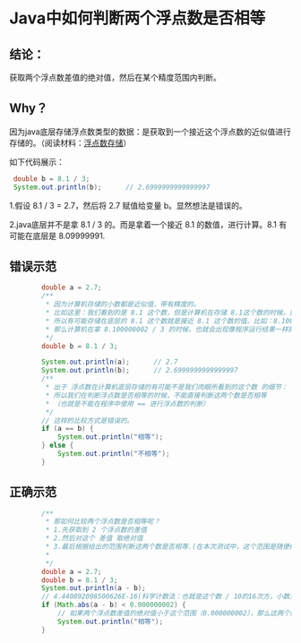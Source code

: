 # Java中如何判断两个浮点数是否相等

## 结论：
获取两个浮点数差值的绝对值，然后在某个精度范围内判断。

## Why？

因为java底层存储浮点数类型的数据：是获取到一个接近这个浮点数的近似值进行存储的。（阅读材料：[浮点数存储](https://blog.csdn.net/kongmin_123/article/details/82052840)）

如下代码展示：
```java
 double b = 8.1 / 3;
 System.out.println(b);      // 2.6999999999999997

```
1.假设 8.1 / 3 = 2.7，然后将 2.7 赋值给变量 b。显然想法是错误的。

2.java底层并不是拿 8.1 / 3 的。而是拿着一个接近 8.1 的数值，进行计算。8.1 有可能在底层是 8.09999991.

## 错误示范
```java
 		double a = 2.7;
        /**
         * 因为计算机存储的小数都是近似值，带有精度的。
         * 比如这里：我们看到的是 8.1 这个数，但是计算机在存储 8.1这个数的时候，要考虑到精度，
         * 所以有可能存储在底层的 8.1 这个数就是接近 8.1 这个数的值。比如：8.100000002
         * 那么计算机在拿 8.100000002 / 3 的时候，也就会出现像程序运行结果一样的数。
         */
        double b = 8.1 / 3;

        System.out.println(a);      // 2.7
        System.out.println(b);      // 2.6999999999999997
        /**
         * 出于 浮点数在计算机底层存储的有可能不是我们肉眼所看到的这个数 的细节：
         * 所以我们在判断浮点数是否相等的时候，不能直接判断这两个数是否相等
         * （也就是不能在程序中使用 == 进行浮点数的判断）
         */
        // 这样的比较方式是错误的。
        if (a == b) {
            System.out.println("相等");
        } else {
            System.out.println("不相等");
        }


```
## 正确示范
```java
        /**
         * 那如何比较两个浮点数是否相等呢？
         * 1.先获取到 2 个浮点数的差值
         * 2.然后对这个 差值 取绝对值
         * 3.最后根据给出的范围判断这两个数是否相等.(在本次测试中，这个范围是随便给出来的！)
         *
         */
        double a = 2.7;
        double b = 8.1 / 3;
        System.out.println(a - b);     
        // 4.440892098500626E-16(科学计数法：也就是这个数 / 10的16次方，小数点向左移动16位)
        if (Math.abs(a - b) < 0.000000002) {
            // 如果两个浮点数差值的绝对值小于这个范围（0.000000002），那么这两个数就是相等的
            System.out.println("相等");
        }

```



